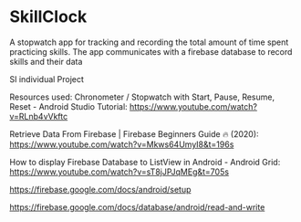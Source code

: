# SkillClock

A stopwatch app for tracking and recording the total amount of time spent practicing skills. The app communicates with a firebase database to record skills and their data

SI individual Project

Resources used:
Chronometer / Stopwatch with Start, Pause, Resume, Reset - Android Studio Tutorial: https://www.youtube.com/watch?v=RLnb4vVkftc

Retrieve Data From Firebase | Firebase Beginners Guide 🔥 (2020): https://www.youtube.com/watch?v=Mkws64UmyI8&t=196s

How to display Firebase Database to ListView in Android - Android Grid: https://www.youtube.com/watch?v=sT8jJPJqMEg&t=705s

https://firebase.google.com/docs/android/setup

https://firebase.google.com/docs/database/android/read-and-write
